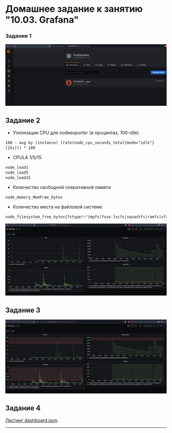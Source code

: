 # Домашнее задание к занятию "10.03. Grafana"

### Задание 1
![image скриншот веб-интерфейса grafana со списком подключенных Datasource](p1.png)

## Задание 2

- Утилизация CPU для nodeexporter (в процентах, 100-idle)
```
100 - avg by (instance) (rate(node_cpu_seconds_total{mode="idle"}[15s])) * 100
```
- CPULA 1/5/15
```
node_load1
node_load5
node_load15
```
- Количество свободной оперативной памяти
```
node_memory_MemFree_bytes
```
- Количество места на файловой системе
```
node_filesystem_free_bytes{fstype!~"tmpfs|fuse.lxcfs|squashfs|ramfs|vfat"}
```

![image скриншот получившейся Dashboard](p2.png)

## Задание 3
![image скриншот вашей итоговой Dashboard](p3.png)

## Задание 4

[Листинг dashboard.json](dashboard.json).

---


